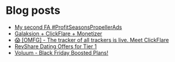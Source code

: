 # Blog posts
<!-- BLOG-POST-LIST:START -->
- [My second FA #ProfitSeasonsPropellerAds](https://afflift.com/f/threads/my-second-fa-profitseasonspropellerads.9882/)
- [Galaksion + ClickFlare + Monetizer](https://afflift.com/f/threads/galaksion-clickflare-monetizer.9906/)
- [😱 [OMFG] - The tracker of all trackers is live. Meet ClickFlare](https://afflift.com/f/threads/%F0%9F%98%B1-omfg-the-tracker-of-all-trackers-is-live-meet-clickflare.9851/)
- [RevShare Dating Offers for Tier 1](https://afflift.com/f/threads/revshare-dating-offers-for-tier-1.9897/)
- [Voluum - Black Friday Boosted Plans!](https://afflift.com/f/threads/voluum-black-friday-boosted-plans.9898/)
<!-- BLOG-POST-LIST:END -->
